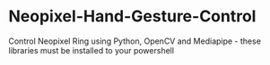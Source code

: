 # Neopixel-Hand-Gesture-Control
 Control Neopixel Ring using Python, OpenCV and Mediapipe - these libraries must be installed to your powershell
